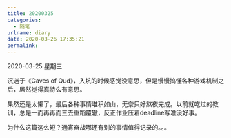 ```yaml
---
title: 20200325
categories:
  - 随笔
urlname: diary
date: 2020-03-26 17:35:21
permalink:
---
```

2020-03-25 星期三

沉迷于《Caves of Qud》，入坑的时候感觉没意思，但是慢慢搞懂各种游戏机制之后，居然觉得真特么有意思。

果然还是太懒了，最后各种事情堆积如山，无奈只好熬夜完成。以前就吃过的教训，总是一而再再而三去重蹈覆辙，反正作业压着deadline写准没好事。

为什么这篇这么短？通宵奋战哪还有别的事情值得记录的。。。